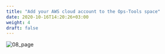 ```yaml
---
title: "Add your AWS cloud account to the Ops-Tools space"
date: 2020-10-16T14:20:26+03:00
weight: 4
draft: false
---
```


![08_page](/images/module3/08_page.png)
